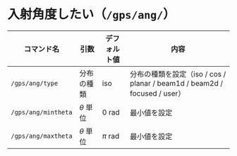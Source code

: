 # 入射角度したい（``/gps/ang/``）

| コマンド名 | 引数 | デフォルト値 | 内容 |
|---|---|---|---|
| ``/gps/ang/type`` | 分布の種類 | iso | 分布の種類を設定（iso / cos / planar / beam1d / beam2d / focused / user） |
| ``/gps/ang/mintheta`` | $\theta$ 単位 | 0 rad | 最小値を設定 |
| ``/gps/ang/maxtheta`` | $\theta$ 単位 | $\pi$ rad | 最小値を設定 |
